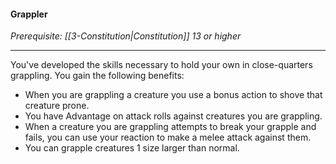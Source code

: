 #### Grappler

_Prerequisite: [[3-Constitution|Constitution]] 13 or higher_

---

You've developed the skills necessary to hold your own in close-quarters grappling. You gain the following benefits:

-   When you are grappling a creature you use a bonus action to shove that creature prone.
-   You have Advantage on attack rolls against creatures you are grappling.
-   When a creature you are grappling attempts to break your grapple and fails, you can use your reaction to make a melee attack against them.
-   You can grapple creatures 1 size larger than normal.